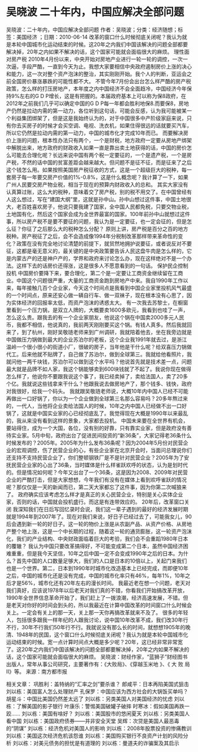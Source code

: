 # 吴晓波  二十年内，中国应解决全部问题

吴晓波：二十年内，中国应解决全部问题
作者：吴晓波；分类：经济随想；标签：美国经济 ；日期：2010-06-14
改革的窗口什么时候彻底关闭呢？我认为就是本轮中国城市化运动结束的时候。这20年之内我们中国该解决的问题全部都要解决掉，20年之内如果不解决的话，这个国家可能就会面临很大的麻烦。
理性面对房产税
2010年4月份以来，中央开始对房地产业进行一轮一轮的调控，一次一次逼，手段严酷，一直到今天为止。我想大家要相信中央政府遏制房价上涨的决心和能力，这一次对整个资产泡沫的整治，其实刚刚开始。我个人的判断，亚运会之前全国房价暴涨暴跌的可能性都不大。
不管今年7月份会出台怎么样严酷的房产税政策，怎么样的打压房地产，本年度之内中国经济不会全面趋冷，中国经济今年保持9%左右的G D P增长，这是有把握的。本届政府基本上可以称为保8政府，在2012年之前我们几乎可以确定中国的G D P每一年都会胜利地保8.而要保8，房地产仍然是拉动内需的第一动力，各位听到这句话，可能会反感，认为我可能被某一个利益集团绑架了，但是这是我始终认为的，对于中国很多中产阶级家庭来说，只有你去买房子的时候才会买空调、电视、洗衣机，如果住得很远的话就要买汽车，所以它仍然是拉动内需的第一动力，中国的城市化才完成10年而已。
而要解决房价上涨的问题，根本性办法只有两个，一个是财税，地方政府一定要从房地产绑架中解脱出来，地方政府的财政收入如果一直是靠出卖土地获得的话，中国的房价怎么可能去合理化呢？长远来说中国有两个税一定要征的，一个是遗产税，一个是房产税，不然的话中国的贫富差距会越来越大。但问题不是征不征，而是征来了之后这个钱怎么用。如果按照美国房产税征收的方式，这是一个超级巨大的税种，每一套房子每一年要交房产价值的1%-0.8%，这是什么概念呢？我计算了一下，如果广州人民要交房产物业税，相当于现在的预算内财政收入的总和。
其实大家没有认真算过账，这么大的税种，意味着交了房产税，别的税不用交了。在中国曾经有人这么想过，写在“建国大纲”里，这就是孙中山。孙中山想过这件事，中国土地很大，老百姓喜欢房子，他说只要我建了国家，全中国人民都免税，只要交物业税，土地国有化，然后这个国家会成为全世界最富的国家。100年前孙中山就想过这件事，所以房产税不是要不要征的问题，我认为是一定要征，也一定会征的，但是怎么征？你征了之后那么大的税种怎么分配？
原则上讲，房产税是百分之百的地方税种。房产税征了之后，会不会造成像1994年分税制改革那样带来革命性的变化？政策在没有完全地讨论清楚的前提下，就贸然地拥护说要征，或者说反对不要征，这都是毫无意义的，最关键的是中央政策要告诉人民这盘牛肉是怎么样的，它是内蒙古产的还是神户产的，学界和政府来讨论怎么办，现在这样绝对不是一个办法。这样下去的话房价还得涨，这是很多人不愿意看到的一句话。
保护民企控制投机
中国房价要降下来，要合理化，第二个是一定要让工商资金继续留在工商业。中国这个问题很严重，大量的工商资金跑到房地产中来。我自1990年工作以来，每年接触几百个企业家，今天这个时间点是我看到中国企业家里投机风气最盛的一个时间点，原来还安心做一辆自行车、做一双袜子，现在根本没有心思了，因为实体经济的回报率太低，而资产泡沫的诱惑太大。
有一次我去苏黎士，在橱窗里看到一个压力锅，是双立人牌的，大概要卖1600多欧元，我看到也哇了一声，怎么这么贵。跟我去的有一个企业家朋友，他说这个锅在中国卖2000多元人民币，我都不相信，他说真的，我前两天刚刚要买这个锅。有钱人真多。然后我就回来了，到了杭州，刚好吴敬琏老师来到广州调研，我就陪着他去，坐在我旁边就是中国做压力锅做到最大的企业苏泊尔的老板，这个企业我1991年就去过，是浙江温岭一个很小很小的街道小厂，很破的房子，当年他是干什么呢？给双喜压力锅做代工。后来他就不贴牌了，自己做了苏泊尔，做到全球第三。我就给他看照片，我就问他一两千块钱，苏泊尔可以做到这个水平吗？他说首先就是技术差一点，问题最大就是品牌不如人家，我这个锅能够卖到600块钱就了不起了。我说你现在做得怎么样了，他说你不要跟我说这个事了，我已经卖掉了，卖给法国人，卖了20多个亿。我就说这些钱拿来干什么？他跟我说去做房地产了，那个钱多、钱快，政府对我很好，给我一个码头。
我就跟吴敬琏老师说，大概10年内中国人已经不可能再做出一口好锅了，你以为一个企业做到全球第三名那么容易吗？20多年熬过来的，一代人，当他将企业卖给法国人的时候，10年之内中国人已经做不出一口好锅了，这就是中国实业家的心已经彻底乱了。我觉得现在大概是1990年以来最乱的，我从来没有看到这样的景象，大家都去投机。
中国未来要在全世界有机会，要站得住，成为一个大国，各位，没有别的好靠，只有靠实业家，但是政府没有善待实业家。5月中旬，政府出台了促进民间投资的“新36条”，大家记得老36条什么时候发布的？2005年。2005年为什么发布36条呢？因为2004年5月份对民营企业的宏观调控，伤了民营企业的心，有些企业家在北京开会时，当面问总理说你们还支持不支持民营企业了，你们整顿钢铁厂是不是针对民营企业？2005年为了安抚民营企业家的心出了36条，当时媒体是什么样雀跃欢呼的状态，认为是划时代的。但是情况如何呢？今年又出台了一个36条，这是因为2008、2009年对民营企业的严酷打击，但是大家想想，今年我们有没有在媒体上看到欢呼雀跃的情况呢？那仅仅是一天的新闻而已，第二天大家都忘了这件事，因为你第二次喊狼来了。
政府确实应该考虑怎么样才是真正的关心民营企业，特别是关心实体企业家，否则的话，中国就会投机盛行。而这是有连带效应的。
20年后，改革窗口关闭
我深知我们在日后写回忆录时会说，我们这一辈子遇到的最好的经济发展时期就是1994年到2007年了。现在对我们来说，好日子已经过去了，可能我女儿，90后会遇到新一轮的好日子。这一轮的物价上涨是从农副产品、从资产价格、从房地产整个地上涨，这是一个中长期的过程，随着这一轮的通货膨胀，这一轮资产泡沫化，我们的产业结构、中央财政面临着巨大的考验，我们会不会重蹈1980年日本的覆辙？
我认为中国只要改革搞得好，不可能变成第二个日本，虽然中国经济困难重重，但是我今天坚信，10年之后中国一定不会变成1990年之后的日本。为什么？首先中国的人口数量足够大，我们的人口是日本的10倍以上，关起门来我们也是一个世界。第二，日本到1990年时城市化改造基本上已经完成，而即便10年之后，中国的城市化还是没有完成，中国的城市化率只有46%，每年1%，10年之后才是56%，城市化还有20年左右的漫长时间。
我最近老在想一个问题，老天对我们真好，应该说1978年以后老天对我们真的不错，你看我们开始搞改革开放，1990年全世界信息革命开始了，我们赶上了一拨浪潮，经济高速发展，不错。但是老天对你好的时间会到头的，所以我最近在计算中国改革的时间窗口什么时候会关上。一定会有关上的那一天，关上那一天你再搞改革就来不及了。
很多的年轻人，包括很多跟我一样年纪的人跟我讨论，说中国10年改革不成，我们改30年行不行，30年不行我们50年行不行。我就说没有那么长的时间，就想想1905年的晚清、1948年的民国，这个窗口什么时候彻底关闭呢？我认为就是本轮中国城市化运动结束的时候。宽一点计算时间点大概是多少呢？20年，这已经非常非常宽了。这20年之内我们中国该解决的问题全部都要解决掉，20年之内如果不解决的话，这个国家可能就会面临很大的麻烦。
吴晓波：财经作家，“蓝狮子”财经图书出版人，常年从事公司研究，主要著作有：《大败局》、《穿越玉米地 》、《 大 败 局Ⅱ》等。
来源：南方都市报

相关文章：
巩胜利：盖特纳的“汇率之剑”要杀谁？
郎咸平：日本再陷美国式狙击
刘以栋：美国富人怎么处理财产
孔保罗：中国应该为西方社会的大锅饭买单吗？
胡星斗：中国比美国仍然差太远了
刘以栋：另类美国人对美国经济的忧虑
刘以栋：了解美国的影子银行
叶康乐：警惕美国破罐子破摔
时寒冰：假如美国再跌一跤……
刘以栋：美国有啥好？
刘以栋：美国股市的悠闲夏天
刘以栋：另类美国人看中国
刘以栋：美国政府债券——并非安全天堂
吴辉：次贷是美国人最恶毒的“阴谋”
刘以栋：经济危机对美国人的影响
刘以栋：2008年股票投资的惨痛教训
刘以栋：美国这次经济危机该怨谁
刘以栋：美国购买银行不良资产计划的风险分析
刘以栋：对美元债务的担忧是有道理的
刘以栋：曼道夫的诈骗案及其启示